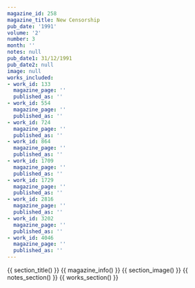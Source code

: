 ```yaml
---
magazine_id: 258
magazine_title: New Censorship
pub_date: '1991'
volume: '2'
number: 3
month: ''
notes: null
pub_date1: 31/12/1991
pub_date2: null
image: null
works_included:
- work_id: 133
  magazine_page: ''
  published_as: ''
- work_id: 554
  magazine_page: ''
  published_as: ''
- work_id: 724
  magazine_page: ''
  published_as: ''
- work_id: 864
  magazine_page: ''
  published_as: ''
- work_id: 1709
  magazine_page: ''
  published_as: ''
- work_id: 1729
  magazine_page: ''
  published_as: ''
- work_id: 2816
  magazine_page: ''
  published_as: ''
- work_id: 3202
  magazine_page: ''
  published_as: ''
- work_id: 4046
  magazine_page: ''
  published_as: ''
---
```


{{ section_title() }}
{{ magazine_info() }}
{{ section_image() }}
{{ notes_section() }}
{{ works_section() }}
